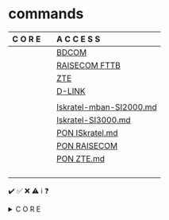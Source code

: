 # commands

|  C O R E  |           | A C C E S S |
| :-------- | :-------- | :---------- |
|                                     || [BDCOM](BDCOM.md) |
|                                     || [RAISECOM FTTB](FTTB_RAISECOM.md) |
|                                     || [ZTE](ZTE) |
|                                     || [D-LINK](D-LINK) |
|                                     |||
|                                     ||[Iskratel-mban-SI2000.md](Iskratel-mban-SI2000.md)|
|                                     ||[Iskratel-SI3000.md](Iskratel-SI3000.md)|
|                                     ||[PON ISkratel.md](PON-ISkratel.md)|
|                                     ||[PON RAISECOM](PON_RAISECOM.md)|
|                                     ||[PON ZTE.md](PON_ZTE.md)|
|                                     |||
|                                     |||
|                                     |||
|                                     |||



✔️ ✅ ❌ ⚠️ ℹ️ ❓ 

<details>]
  <summary> C O R E </summary>

| EQP                                           | Wallet              | Notes     |      |
| :--------                                     | :--------           | :-------- | :--- |
|                                               |                     |       

</details>
